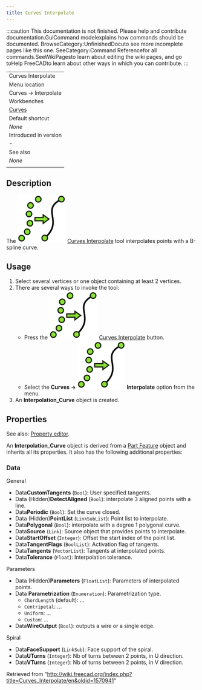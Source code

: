 ```yaml
---
title: Curves Interpolate
---
```


:::caution
This documentation is not finished. Please help and contribute documentation.GuiCommand modelexplains how commands should be documented. BrowseCategory:UnfinishedDocuto see more incomplete pages like this one. SeeCategory:Command Referencefor all commands.SeeWikiPagesto learn about editing the wiki pages, and go toHelp FreeCADto learn about other ways in which you can contribute.
:::

|                                                |
| ---------------------------------------------- |
| Curves Interpolate                             |
| Menu location                                  |
| Curves → Interpolate                           |
| Workbenches                                    |
| [Curves](/Curves_Workbench "Curves Workbench") |
| Default shortcut                               |
| _None_                                         |
| Introduced in version                          |
| -                                              |
| See also                                       |
| _None_                                         |
|                                                |

## Description

The ![](/src/assets/images/Curves_Interpolate.svg) [Curves Interpolate](/Curves_Interpolate "Curves Interpolate") tool interpolates points with a B-spline curve.

## Usage

1. Select several vertices or one object containing at least 2 vertices.
2. There are several ways to invoke the tool:
   - Press the ![](/src/assets/images/Curves_Interpolate.svg) [Curves Interpolate](/Curves_Interpolate "Curves Interpolate") button.
   - Select the **Curves → ![](/src/assets/images/Curves_Interpolate.svg) Interpolate** option from the menu.
3. An **Interpolation_Curve** object is created.

## Properties

See also: [Property editor](/Property_editor "Property editor").

An **Interpolation_Curve** object is derived from a [Part Feature](/Part_Feature "Part Feature") object and inherits all its properties. It also has the following additional properties:

### Data

General

- Data**CustomTangents** (`Bool`): User specified tangents.
- Data (Hidden)**DetectAligned** (`Bool`): interpolate 3 aligned points with a line.
- Data**Periodic** (`Bool`): Set the curve closed.
- Data (Hidden)**PointList** (`LinkSubList`): Point list to interpolate.
- Data**Polygonal** (`Bool`): interpolate with a degree 1 polygonal curve.
- Data**Source** (`Link`): Source object that provides points to interpolate.
- Data**StartOffset** (`Integer`): Offset the start index of the point list.
- Data**TangentFlags** (`BoolList`): Activation flag of tangents.
- Data**Tangents** (`VectorList`): Tangents at interpolated points.
- Data**Tolerance** (`Float`): Interpolation tolerance.

Parameters

- Data (Hidden)**Parameters** (`FloatList`): Parameters of interpolated points.
- Data **Parametrization** (`Enumeration`): Parametrization type.
  - `ChordLength` (default): ...
  - `Centripetal`: ...
  - `Uniform`: ...
  - `Custom`: ...
- Data**WireOutput** (`Bool`): outputs a wire or a single edge.

Spiral

- Data**FaceSupport** (`LinkSub`): Face support of the spiral.
- Data**UTurns** (`Integer`): Nb of turns between 2 points, in U direction.
- Data**VTurns** (`Integer`): Nb of turns between 2 points, in V direction.

Retrieved from "<http://wiki.freecad.org/index.php?title=Curves_Interpolate/en&oldid=1570941>"
